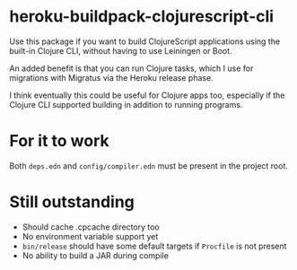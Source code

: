 # heroku-buildpack-clojurescript-cli

Use this package if you want to build ClojureScript applications using the built-in Clojure CLI, without having to use Leiningen or Boot.

An added benefit is that you can run Clojure tasks, which I use for migrations with Migratus via the Heroku release phase.

I think eventually this could be useful for Clojure apps too, especially if the Clojure CLI supported building in addition to running programs.

# For it to work

Both `deps.edn` and `config/compiler.edn` must be present in the project root.

# Still outstanding

 * Should cache .cpcache directory too
 * No environment variable support yet
 * `bin/release` should have some default targets if `Procfile` is not present
 * No ability to build a JAR during compile

